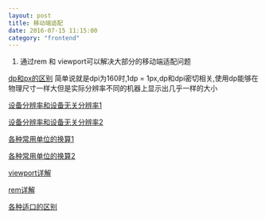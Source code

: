 ```yaml
---
layout: post
title: 移动端适配
date: 2016-07-15 11:15:00
category: "frontend"
---
```


1. 通过rem 和 viewport可以解决大部分的移动端适配问题

[dp和px的区别](http://www.cnblogs.com/bjzhanghao/archive/2012/11/06/2757300.html)
简单说就是dpi为160时,1dp = 1px,dp和dpi密切相关,使用dp能够在物理尺寸一样大但是实际分辨率不同的机器上显示出几乎一样的大小

[设备分辨率和设备无关分辨率1](https://isux.tencent.com/mobile-development-essential-knowledge.html)

[设备分辨率和设备无关分辨率2](http://toutiao.com/i6289018380540183042/)

[各种常用单位的换算1](http://azenhuang.github.io/2015/07/27/%E8%AF%A6%E8%A7%A3Android%E5%BC%80%E5%8F%91%E4%B8%ADdp%20dip%20sp%20px%20dpi%20ppi%20%E5%8C%BA%E5%88%AB%E5%92%8C%E8%BD%AC%E6%8D%A2/)

[各种常用单位的换算2](https://www.douban.com/group/topic/77867372/)

[viewport详解](http://web.jobbole.com/85854/)

[rem详解](https://isux.tencent.com/web-app-rem.html)

[各种适口的区别](http://www.css88.com/archives/5975)


